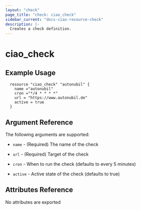 ```yaml
---
layout: "check"
page_title: "check: ciao_check"
sidebar_current: "docs-ciao-resource-check"
description: |-
  Creates a check definition.
---
```


# ciao_check


## Example Usage

```hcl
  resource "ciao_check" "autonubil" {
    name ="autonubil"
    cron ="*/4 * * * *"
    url = "https://www.autonubil.de"
    active = true
  }

```

## Argument Reference

The following arguments are supported:

* `name` - (Required) The name of the check

* `url` - (Required) Target of the check

* `cron` - When to run the check (defaults to every 5 minutes)

* `active` - Active state of the check (defaults to true)


## Attributes Reference

No attributes are exported